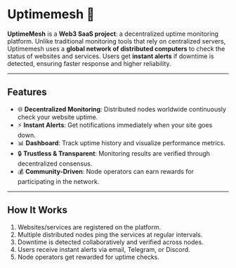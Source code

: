 # Uptimemesh 🚀

**UptimeMesh** is a **Web3 SaaS project**: a decentralized uptime monitoring platform. Unlike traditional monitoring tools that rely on centralized servers, Uptimemesh uses a **global network of distributed computers** to check the status of websites and services. Users get **instant alerts** if downtime is detected, ensuring faster response and higher reliability.

---

## Features

- 🌐 **Decentralized Monitoring**: Distributed nodes worldwide continuously check your website uptime.
- ⚡ **Instant Alerts**: Get notifications immediately when your site goes down.
- 📊 **Dashboard**: Track uptime history and visualize performance metrics.
- 🔒 **Trustless & Transparent**: Monitoring results are verified through decentralized consensus.
- 💰 **Community-Driven**: Node operators can earn rewards for participating in the network.

---

## How It Works

1. Websites/services are registered on the platform.
2. Multiple distributed nodes ping the services at regular intervals.
3. Downtime is detected collaboratively and verified across nodes.
4. Users receive instant alerts via email, Telegram, or Discord.
5. Node operators get rewarded for uptime checks.
